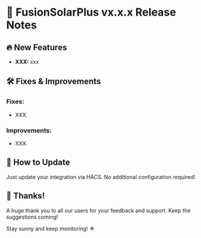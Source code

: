 # :rocket: FusionSolarPlus vx.x.x Release Notes

## :fire: New Features
- **XXX:** xxx

## :hammer_and_wrench: Fixes & Improvements
### Fixes:
- XXX.

### Improvements:
- XXX.

## :pencil: How to Update
Just update your integration via HACS. No additional configuration required!

## :pray: Thanks!
A huge thank you to all our users for your feedback and support. Keep the suggestions coming!

Stay sunny and keep monitoring! :sunny:
